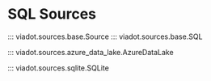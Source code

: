 # SQL Sources

::: viadot.sources.base.Source
::: viadot.sources.base.SQL

::: viadot.sources.azure_data_lake.AzureDataLake

::: viadot.sources.sqlite.SQLite
